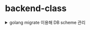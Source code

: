 # backend-class


<details>
  <summary>golang migrate 이용해 DB scheme 관리</summary>
  

- [깃허브링크](https://github.com/golang-migrate/migrate)


- 설치
  ```
  $ brew install golang-migrate
  ```
- init schema
  ```
  $ migrate create -ext sql -dir db/migration -seq init_schema
  ```
  - `000001_init_schema.down.sql`, `000001_init_schema.up.sql` 자동생성

- 각각 파일 채우고, Makefile 작성
  ```Makefile
  postgres:
	docker run --name postgres-container -e POSTGRES_PASSWORD=tjdls@1234 -p 5433:5432 -e POSTGRES_USER=postgres -e POSTGRES_DB=simple_bank -d postgres

  createdb:
    docker exec -it postgres-container createdb --username=postgres --owner=postgres simple_bank

  dropdb:
    docker exec -it postgres-container dropdb  --username=postgres simple_bank

  migrateup:
    migrate -path db/migration -database "postgresql://postgres:tjdls@1234@localhost:5433/simple_bank?sslmode=disable" -verbose up

  migratedown:
    migrate -path db/migration -database "postgresql://postgres:tjdls@1234@localhost:5433/simple_bank?sslmode=disable" -verbose down

  .PHONY: postgres createdb dropdb migrateup migratedown
  ```
  
  - 실행
  
    ```bash
    $ make postgres
    ```
    ```bash
    $ make createdb
    ```
    ```bash
    $ make dropdb
    ```
    ```bash
    $ make migrateup
    ```
    ```bash
    $ make migratedown
    ```
  
</details>
